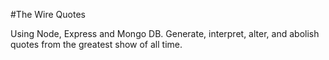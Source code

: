 #The Wire Quotes 

Using Node, Express and Mongo DB. 
Generate, interpret, alter, and abolish quotes from the greatest show of all time.
